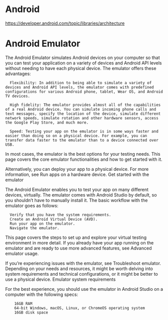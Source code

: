 # Android
https://developer.android.com/topic/libraries/architecture
# Android Emulator
The Android Emulator simulates Android devices on your computer so that you can test your application on a variety of devices and Android API levels without needing to have each physical device. The emulator offers these advantages:

      Flexibility: In addition to being able to simulate a variety of devices and Android API levels, the emulator comes with predefined configurations for various Android phone, tablet, Wear OS, and Android TV devices.

      High fidelity: The emulator provides almost all of the capabilities of a real Android device. You can simulate incoming phone calls and text messages, specify the location of the device, simulate different network speeds, simulate rotation and other hardware sensors, access the Google Play Store, and much more.

      Speed: Testing your app on the emulator is in some ways faster and easier than doing so on a physical device. For example, you can transfer data faster to the emulator than to a device connected over USB.

In most cases, the emulator is the best options for your testing needs. This page covers the core emulator functionalities and how to get started with it.

Alternatively, you can deploy your app to a physical device. For more information, see Run apps on a hardware device.
Get started with the emulator

The Android Emulator enables you to test your app on many different devices, virtually. The emulator comes with Android Studio by default, so you shouldn’t have to manually install it. The basic workflow with the emulator goes as follows:

      Verify that you have the system requirements.
      Create an Android Virtual Device (AVD).
      Run your app on the emulator.
      Navigate the emulator.

This page covers the steps to set up and explore your virtual testing environment in more detail. If you already have your app running on the emulator and are ready to use more advanced features, see Advanced emulator usage.

If you’re experiencing issues with the emulator, see Troubleshoot emulator. Depending on your needs and resources, it might be worth delving into system requirements and technical configurations, or it might be better to use a physical device.
Emulator system requirements

For the best experience, you should use the emulator in Android Studio on a computer with the following specs:

        16GB RAM
        64-bit Windows, macOS, Linux, or ChromeOS operating system
        16GB disk space


